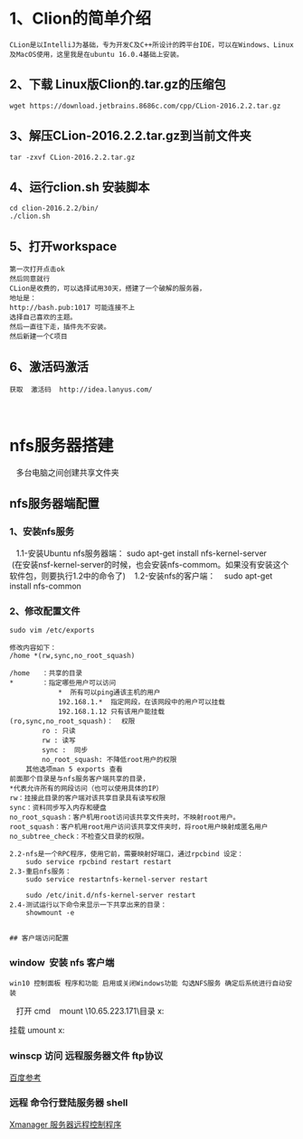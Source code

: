 #  1、Clion的简单介绍
    CLion是以IntelliJ为基础，专为开发C及C++所设计的跨平台IDE，可以在Windows、Linux及MacOS使用，这里我是在ubuntu 16.0.4基础上安装。
## 2、下载 Linux版Clion的.tar.gz的压缩包 
    wget https://download.jetbrains.8686c.com/cpp/CLion-2016.2.2.tar.gz
## 3、解压CLion-2016.2.2.tar.gz到当前文件夹
    tar -zxvf CLion-2016.2.2.tar.gz  
## 4、运行clion.sh 安装脚本
    cd clion-2016.2.2/bin/  
    ./clion.sh  
## 5、打开workspace
    第一次打开点击ok
    然后同意就行
    CLion是收费的，可以选择试用30天，搭建了一个破解的服务器，
    地址是：
    http://bash.pub:1017 可能连接不上
    选择自己喜欢的主题。
    然后一直往下走，插件先不安装。
    然后新建一个C项目
## 6、激活码激活
    获取  激活码  http://idea.lanyus.com/
    
# nfs服务器搭建
    多台电脑之间创建共享文件夹
## nfs服务器端配置
### 1、安装nfs服务
    1.1-安装Ubuntu nfs服务器端：
        sudo apt-get install nfs-kernel-server
        (在安装nsf-kernel-server的时候，也会安装nfs-commom。如果没有安装这个软件包，则要执行1.2中的命令了)
    1.2-安装nfs的客户端：
    sudo apt-get install nfs-common
### 2、修改配置文件   
    sudo vim /etc/exports

    修改内容如下：
    /home *(rw,sync,no_root_squash)

    /home   ：共享的目录
    *       ：指定哪些用户可以访问
                *  所有可以ping通该主机的用户
                192.168.1.*  指定网段，在该网段中的用户可以挂载
                192.168.1.12 只有该用户能挂载
    (ro,sync,no_root_squash)：  权限
            ro : 只读
            rw : 读写
            sync :  同步
            no_root_squash: 不降低root用户的权限
        其他选项man 5 exports 查看
    前面那个目录是与nfs服务客户端共享的目录，
    *代表允许所有的网段访问（也可以使用具体的IP）
    rw：挂接此目录的客户端对该共享目录具有读写权限
    sync：资料同步写入内存和硬盘
    no_root_squash：客户机用root访问该共享文件夹时，不映射root用户。
    root_squash：客户机用root用户访问该共享文件夹时，将root用户映射成匿名用户
    no_subtree_check：不检查父目录的权限。

    2.2-nfs是一个RPC程序，使用它前，需要映射好端口，通过rpcbind 设定：
        sudo service rpcbind restart restart
    2.3-重启nfs服务：
        sudo service restartnfs-kernel-server restart

        sudo /etc/init.d/nfs-kernel-server restart
    2.4-测试运行以下命令来显示一下共享出来的目录：
        showmount -e


    ## 客户端访问配置


### window  安装 nfs 客户端
    win10 控制面板 程序和功能 启用或关闭Windows功能 勾选NFS服务 确定后系统进行自动安装
    打开 cmd 
    mount \\10.65.223.171\目录 x:

   挂载 umount x:
### winscp 访问 远程服务器文件 ftp协议
[百度参考](https://jingyan.baidu.com/article/d621e8da79ee562865913fce.html)

### 远程 命令行登陆服务器 shell
[Xmanager 服务器远程控制程序 ](https://www.netsarang.com/products/xme_overview.html)


